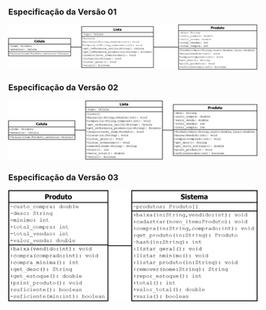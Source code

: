### Especificação da Versão 01
![01](./imagens/03_Especificacao1.png)
### Especificação da Versão 02
![02](./imagens/04_Especificacao2.png)
### Especificação da Versão 03
![03](./imagens/05_Especificacao_Final.png)